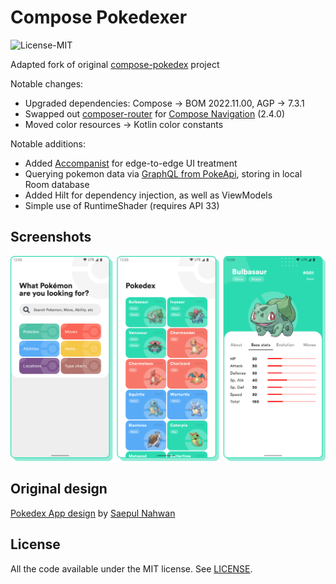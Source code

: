 # Compose Pokedexer
![License-MIT](https://img.shields.io/badge/License-MIT-red.svg)

Adapted fork of original [compose-pokedex](https://github.com/zsoltk/compose-pokedex) project

Notable changes:
- Upgraded dependencies: Compose -> BOM 2022.11.00, AGP -> 7.3.1
- Swapped out [composer-router](https://github.com/zsoltk/compose-router) for [Compose Navigation](https://developer.android.com/jetpack/compose/navigation) (2.4.0)
- Moved color resources -> Kotlin color constants

Notable additions:
- Added [Accompanist](https://github.com/google/accompanist) for edge-to-edge UI treatment
- Querying pokemon data via [GraphQL from PokeApi](https://pokeapi.co/docs/graphql), storing in local Room database
- Added Hilt for dependency injection, as well as ViewModels
- Simple use of RuntimeShader (requires API 33)

## Screenshots

![](assets/screenshots.png)

## Original design

[Pokedex App design](https://dribbble.com/shots/6545819-Pokedex-App) by [Saepul Nahwan](https://dribbble.com/saepulnahwan23)

## License

All the code available under the MIT license. See [LICENSE](LICENSE).

